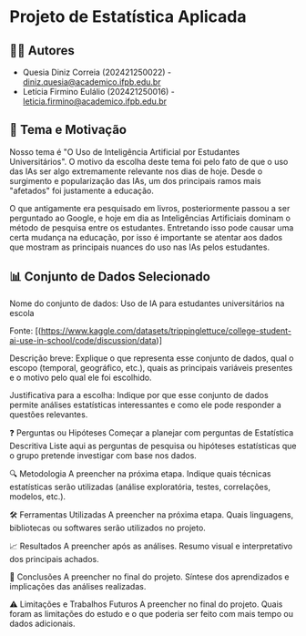 # Projeto de Estatística Aplicada
## 🧑‍💻 Autores
- Quesia Diniz Correia (202421250022) - diniz.quesia@academico.ifpb.edu.br
- Letícia Firmino Eulálio (202421250016) - leticia.firmino@academico.ifpb.edu.br

## 🎯 Tema e Motivação
Nosso tema é "O Uso de Inteligência Artificial por Estudantes Universitários". O motivo da escolha deste tema foi pelo fato de que o uso das IAs ser algo extremamente relevante nos dias de hoje. Desde o surgimento e popularização das IAs, um dos principais ramos mais "afetados" foi justamente a educação.

O que antigamente era pesquisado em livros, posteriormente passou a ser perguntado ao Google, e hoje em dia as Inteligências Artificiais dominam o método de pesquisa entre os estudantes. Entretando isso pode causar uma certa mudança na educação, por isso é importante se atentar aos dados que mostram as principais nuances do uso nas IAs pelos estudantes.

## 📊 Conjunto de Dados Selecionado
Nome do conjunto de dados:
Uso de IA para estudantes universitários na escola 

Fonte:
[(https://www.kaggle.com/datasets/trippinglettuce/college-student-ai-use-in-school/code/discussion/data)]

Descrição breve:
Explique o que representa esse conjunto de dados, qual o escopo (temporal, geográfico, etc.), quais as principais variáveis presentes e o motivo pelo qual ele foi escolhido.

Justificativa para a escolha:
Indique por que esse conjunto de dados permite análises estatísticas interessantes e como ele pode responder a questões relevantes.

❓ Perguntas ou Hipóteses
Começar a planejar com perguntas de Estatística Descritiva
Liste aqui as perguntas de pesquisa ou hipóteses estatísticas que o grupo pretende investigar com base nos dados.

🔍 Metodologia
A preencher na próxima etapa.
Indique quais técnicas estatísticas serão utilizadas (análise exploratória, testes, correlações, modelos, etc.).

🛠️ Ferramentas Utilizadas
A preencher na próxima etapa.
Quais linguagens, bibliotecas ou softwares serão utilizados no projeto.

📈 Resultados
A preencher após as análises.
Resumo visual e interpretativo dos principais achados.

📌 Conclusões
A preencher no final do projeto.
Síntese dos aprendizados e implicações das análises realizadas.

⚠️ Limitações e Trabalhos Futuros
A preencher no final do projeto.
Quais foram as limitações do estudo e o que poderia ser feito com mais tempo ou dados adicionais.
